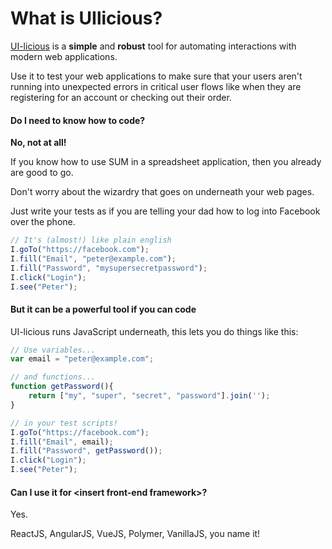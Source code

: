 # What is UIlicious?

[UI-licious](https://uilicious.com/) is a **simple** and **robust** tool for automating interactions with modern web applications.

Use it to test your web applications to make sure that your users aren't running into unexpected errors in critical user flows like when they are registering for an account or checking out their order.

#### Do I need to know how to code? <a href="#do-i-need-to-know-how-to-code" id="do-i-need-to-know-how-to-code"></a>

**No, not at all!**

If you know how to use SUM in a spreadsheet application, then you already are good to go.

Don't worry about the wizardry that goes on underneath your web pages.

Just write your tests as if you are telling your dad how to log into Facebook over the phone.

```javascript
// It's (almost!) like plain english
I.goTo("https://facebook.com");
I.fill("Email", "peter@example.com");
I.fill("Password", "mysupersecretpassword");
I.click("Login");
I.see("Peter");
```

#### But it can be a powerful tool if you can code <a href="#but-it-can-be-a-powerful-tool-if-you-can-code" id="but-it-can-be-a-powerful-tool-if-you-can-code"></a>

UI-licious runs JavaScript underneath, this lets you do things like this:

```javascript
// Use variables...
var email = "peter@example.com";

// and functions...
function getPassword(){
    return ["my", "super", "secret", "password"].join('');
}

// in your test scripts!
I.goTo("https://facebook.com");
I.fill("Email", email);
I.fill("Password", getPassword());
I.click("Login");
I.see("Peter");
```

#### Can I use it for \<insert front-end framework>? <a href="#can-i-use-it-for-insert-front-end-framework" id="can-i-use-it-for-insert-front-end-framework"></a>

Yes.

ReactJS, AngularJS, VueJS, Polymer, VanillaJS, you name it!
